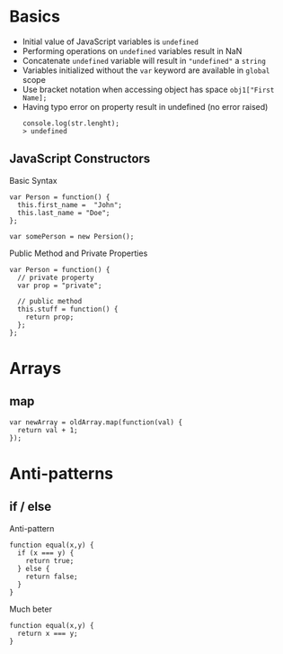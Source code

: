 # Basics

- Initial value of JavaScript variables is `undefined`
- Performing operations on `undefined` variables result in NaN
- Concatenate `undefined` variable will result in `"undefined"` a `string`
- Variables initialized without the `var` keyword are available in `global` scope
- Use bracket notation when accessing object has space `obj1["First Name];`
- Having typo error on property result in undefined (no error raised)
  ```
  console.log(str.lenght);
  > undefined
  ```

## JavaScript Constructors

Basic Syntax
```
var Person = function() {
  this.first_name =  "John";
  this.last_name = "Doe";
};

var somePerson = new Persion();
```

Public Method and Private Properties
```
var Person = function() {
  // private property
  var prop = "private";
  
  // public method
  this.stuff = function() {
    return prop;
  };
};
```


# Arrays
## map

```
var newArray = oldArray.map(function(val) {
  return val + 1;
});
```
# Anti-patterns

## if / else


Anti-pattern
```
function equal(x,y) {
  if (x === y) {
    return true;
  } else {
    return false;
  }
}
```

Much beter
```
function equal(x,y) {
  return x === y;
}
```
